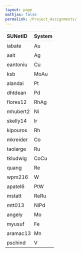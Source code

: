 ```yaml
---
layout: page
mathjax: false
permalink: /Project_Assignments/
---
```



<style>
table {
    width:100%;
}
table, th, td {
    border-collapse: collapse;
}
th, td {
    padding: 5px;
    text-align: left;
}
th {
    border-top: 1px solid #ddd;
    border-bottom: 1px solid #ddd;
}
tr.last
{
    border-bottom: 1px solid #ddd;
}
table#t01 tr:nth-child(even) {
    background-color: #eee;
}
table#t01 tr:nth-child(odd) {
   background-color:#fff;
}
table#t01 th    {
    background-color: black;
    color: white;
}
</style>
<table>
<tr>
    <th>SUNetID</th>
    <th>System</th>
</tr>
<tr>
    <td>iabate</td>
    <td>Au</td>
</tr>
<tr>
    <td>aait</td>
    <td>Ag</td>
</tr>
<tr>
    <td>eantoniu</td>
    <td>Cu</td>
</tr>
<tr>
    <td>ksb</td>
    <td>MoAu</td>
</tr>
<tr>
    <td>alandai</td>
    <td>Pt</td>
</tr>
<tr>
    <td>dhtdean</td>
    <td>Pd</td>
</tr>
<tr>
    <td>flores12</td>
    <td>RhAg</td>
</tr>
<tr>
    <td>mhubert2</td>
    <td>Ni</td>
</tr>
<tr>
    <td>skelly14</td>
    <td>Ir</td>
</tr>
<tr>
    <td>kipouros</td>
    <td>Rh</td>
</tr>
<tr>
    <td>mkreider</td>
    <td>Co</td>
</tr>
<tr>
    <td>taolarge</td>
    <td>Ru</td>
</tr>
<tr>
    <td>tkludwig</td>
    <td>CoCu</td>
</tr>
<tr>
    <td>quang</td>
    <td>Re</td>
</tr>
<tr>
    <td>wpm216</td>
    <td>W</td>
</tr>
<tr>
    <td>apatel6</td>
    <td>PtW</td>
</tr>
<tr>
    <td>mstatt</td>
    <td>ReRu</td>
</tr>
<tr>
    <td>mtt013</td>
    <td>NiPd</td>
</tr>
<tr>
    <td>angely</td>
    <td>Mo</td>
</tr>
<tr>
    <td>myusuf</td>
    <td>Fe</td>
</tr>
<tr>
    <td>aramac13</td>
    <td>Mn</td>
</tr>
<tr>
    <td>pschind</td>
    <td>V</td>
</tr>
</table>
